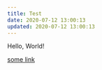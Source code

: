 ```yaml
---
title: Test
date: 2020-07-12 13:00:13
updated: 2020-07-12 13:00:13
---
```



Hello, World!

[some link](/some-link)
